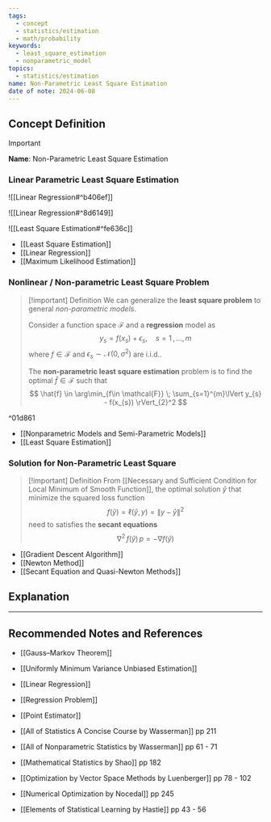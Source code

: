 ```yaml
---
tags:
  - concept
  - statistics/estimation
  - math/probability
keywords:
  - least_square_estimation
  - nonparametric_model
topics:
  - statistics/estimation
name: Non-Parametric Least Square Estimation
date of note: 2024-06-08
---
```


## Concept Definition

>[!important]
>**Name**: Non-Parametric Least Square Estimation

### Linear Parametric Least Square Estimation

![[Linear Regression#^b406ef]]

![[Linear Regression#^8d6149]]

![[Least Square Estimation#^fe636c]]

- [[Least Square Estimation]]
- [[Linear Regression]]
- [[Maximum Likelihood Estimation]]

### Nonlinear / Non-parametric Least Square Problem

>[!important] Definition
>We can generalize the **least square problem** to general *non-parametric models*. 
>
>Consider a function space $\mathcal{F}$ and a **regression** model as
>$$
>y_{s} = f(x_{s}) + \epsilon_{s}, \quad s=1\,{,}\ldots{,}\,m
>$$
>where $f\in \mathcal{F}$ and $\epsilon_{s}\sim \mathcal{N}(0, \sigma^2)$ are i.i.d..
>
>The **non-parametric least square estimation** problem is to find the optimal $\hat{f}\in \mathcal{F}$ such that
>$$
>\hat{f} \in \arg\min_{f\in \mathcal{F}} \; \sum_{s=1}^{m}\lVert y_{s} - f(x_{s}) \rVert_{2}^2 
>$$

^01d861

- [[Nonparametric Models and Semi-Parametric Models]]
- [[Least Square Estimation]]


### Solution for Non-Parametric Least Square 

>[!important] Definition
>From [[Necessary and Sufficient Condition for Local Minimum of Smooth Function]], the optimal solution $\hat{y}$ that minimize the squared loss function $$f(\hat{y}) = \ell(\hat{y}, y) = \lVert y - \hat{y} \rVert^2$$ need to satisfies the **secant equations**
>$$
> \nabla^2\,f(\hat{y})\,p = - \nabla f(\hat{y})
>$$


- [[Gradient Descent Algorithm]]
- [[Newton Method]]
- [[Secant Equation and Quasi-Newton Methods]]

## Explanation









-----------
##  Recommended Notes and References

- [[Gauss–Markov Theorem]]
- [[Uniformly Minimum Variance Unbiased Estimation]]

- [[Linear Regression]]
- [[Regression Problem]]
- [[Point Estimator]]


- [[All of Statistics A Concise Course by Wasserman]] pp 211
- [[All of Nonparametric Statistics by Wasserman]] pp 61 - 71
- [[Mathematical Statistics by Shao]] pp 182
- [[Optimization by Vector Space Methods by Luenberger]]  pp 78 - 102
- [[Numerical Optimization by Nocedal]] pp 245
- [[Elements of Statistical Learning by Hastie]] pp 43 - 56